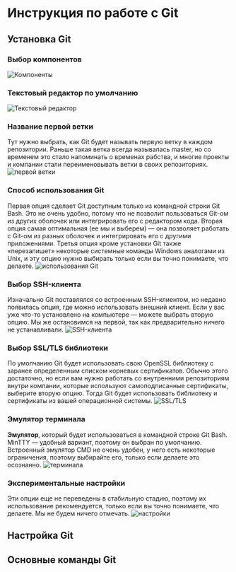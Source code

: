 # Инструкция по работе с Git

## Установка Git


### Выбор компонентов

![Компоненты](images/Setup1.png)


### Текстовый редактор по умолчанию

![Текстовый редактор](images/Setup2.png)


### Название первой ветки
Тут нужно выбрать, как Git будет называть первую ветку в каждом репозитории. Раньше такая ветка всегда называлась master, но со временем это стало напоминать о временах рабства, и многие проекты и компании стали переименовывать ветки в своих репозиториях.
![первой ветки](images/Setup3.png)



### Способ использования Git
Первая опция сделает Git доступным только из командной строки Git Bash. Это не очень удобно, потому что не позволит пользоваться Git-ом из других оболочек или интегрировать его с редактором кода. Вторая опция самая оптимальная (ее мы и выберем) — она позволяет работать с Git-ом из разных оболочек и интегрировать его с другими приложениями. Третья опция кроме установки Git также «перезапишет» некоторые системные команды Windows аналогами из Unix, и эту опцию нужно выбирать только если вы точно понимаете, что делаете.
![использования Git](images/Setup4.png)

### Выбор SSH-клиента
Изначально Git поставлялся со встроенным SSH-клиентом, но недавно появилась опция, где можно использовать внешний клиент. Если у вас уже что-то установлено на компьютере — можете выбрать вторую опцию. Мы же остановимся на первой, так как предварительно ничего не устанавливали.
![SSH-клиента](images/Setup5.png)

### Выбор SSL/TLS библиотеки
По умолчанию Git будет использовать свою OpenSSL библиотеку с заранее определенным списком корневых сертификатов. Обычно этого достаточно, но если вам нужно работать со внутренними репозиториям внутри компании, которые используют самоподписанные сертификаты, выберите вторую опцию. Тогда Git будет использовать библиотеку и сертификаты из вашей операционной системы.
![SSL/TLS](images/Setup6.png)


### Эмулятор терминала
**Эмулятор**, который будет использоваться в командной строке Git Bash. MinTTY — удобный вариант, поэтому он выбран по умолчанию. Встроенный эмулятор CMD не очень удобен, у него есть некоторые ограничения, поэтому выбирайте его, только если делаете это осознанно.
![терминала](images/Setup8.png)


### Экспериментальные настройки
Эти опции еще не переведены в стабильную стадию, поэтому их использование рекомендуется, только если вы точно понимаете, что делаете. Мы не будем ничего отмечать.
![настройки](images/Setup9.png)




## Настройка Git


## Основные команды Git

